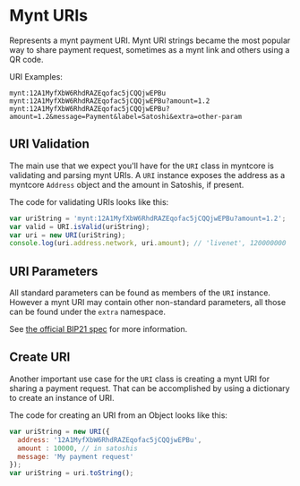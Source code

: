 # Mynt URIs
Represents a mynt payment URI. Mynt URI strings became the most popular way to share payment request, sometimes as a mynt link and others using a QR code.

URI Examples:

```
mynt:12A1MyfXbW6RhdRAZEqofac5jCQQjwEPBu
mynt:12A1MyfXbW6RhdRAZEqofac5jCQQjwEPBu?amount=1.2
mynt:12A1MyfXbW6RhdRAZEqofac5jCQQjwEPBu?amount=1.2&message=Payment&label=Satoshi&extra=other-param
```

## URI Validation
The main use that we expect you'll have for the `URI` class in myntcore is validating and parsing mynt URIs. A `URI` instance exposes the address as a myntcore `Address` object and the amount in Satoshis, if present.

The code for validating URIs looks like this:

```javascript
var uriString = 'mynt:12A1MyfXbW6RhdRAZEqofac5jCQQjwEPBu?amount=1.2';
var valid = URI.isValid(uriString);
var uri = new URI(uriString);
console.log(uri.address.network, uri.amount); // 'livenet', 120000000
```

## URI Parameters
All standard parameters can be found as members of the `URI` instance. However a mynt URI may contain other non-standard parameters, all those can be found under the `extra` namespace.

See [the official BIP21 spec](https://github.com/bitcoin/bips/blob/master/bip-0021.mediawiki) for more information.

## Create URI
Another important use case for the `URI` class is creating a mynt URI for sharing a payment request. That can be accomplished by using a dictionary to create an instance of URI.

The code for creating an URI from an Object looks like this:

```javascript
var uriString = new URI({
  address: '12A1MyfXbW6RhdRAZEqofac5jCQQjwEPBu',
  amount : 10000, // in satoshis
  message: 'My payment request'
});
var uriString = uri.toString();
```
